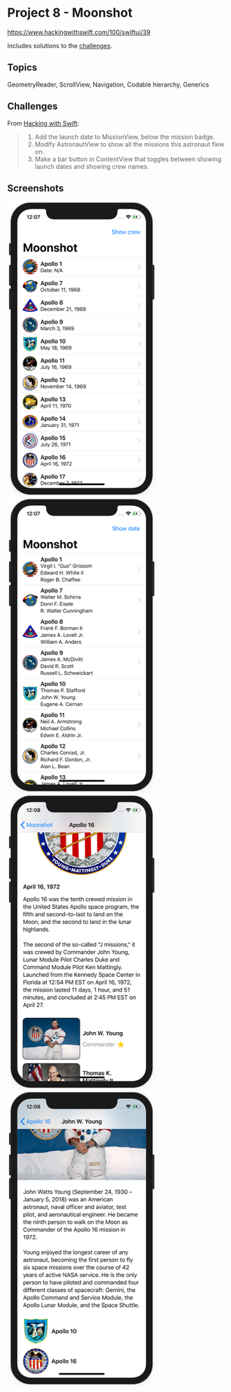 # Project 8 - Moonshot

https://www.hackingwithswift.com/100/swiftui/39

Includes solutions to the [challenges](https://www.hackingwithswift.com/books/ios-swiftui/moonshot-wrap-up).

## Topics

GeometryReader, ScrollView, Navigation, Codable hierarchy, Generics

## Challenges

From [Hacking with Swift](https://www.hackingwithswift.com/books/ios-swiftui/moonshot-wrap-up):
>1. Add the launch date to MissionView, below the mission badge.
>2. Modify AstronautView to show all the missions this astronaut flew on.
>3. Make a bar button in ContentView that toggles between showing launch dates and showing crew names.

## Screenshots

![screenshot1](screenshots/screen01.png)
![screenshot2](screenshots/screen02.png)
![screenshot3](screenshots/screen03.png)
![screenshot4](screenshots/screen04.png)

